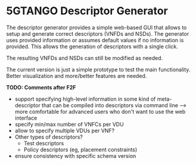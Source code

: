 # 5GTANGO Descriptor Generator
The descriptor generator provides a simple web-based GUI that allows to setup and generate correct descriptors (VNFDs and NSDs). The generator uses provided information or assumes default values if no information is provided. This allows the generation of descriptors with a single click.

The resulting VNFDs and NSDs can still be modified as needed.



The current version is just a simple prototype to test the main functionality. Better visualization and more/better features are needed.



**TODO: Comments after F2F**

* support specifying high-level information in some kind of meta-descriptor that can be compiled into descriptors via command line --> more comfortable for advanced users who don't want to use the web interface
* specify min/max number of VNFCs per VDU
* allow to specify multiple VDUs per VNF?
* Other types of descriptors?
  * Test descriptors
  * Policy descriptors (eg, placement constraints)
* ensure consistency with specific schema version
